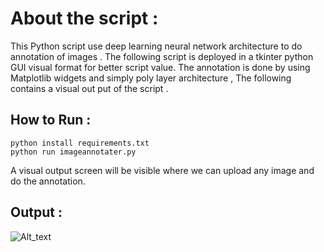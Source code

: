 # About the script : 

This Python script use deep learning neural network architecture to do annotation of images . The following script is deployed in a tkinter python GUI visual format for better script value. The annotation is done by using Matplotlib widgets and simply poly layer architecture , The following contains a visual out put of the script . 

## How to Run : 
```
python install requirements.txt
python run imageannotater.py
```
A visual output screen will be visible where we can upload any image and do the annotation.

## Output : 

![Alt_text](https://github.com/Anustup900/Automation-scripts/blob/main/ImageAnnotater/Assets/687474703a2f2f7777772e737a652e68752f7e6865726e6f2f726f626f746963732f4e657572616c4e6e6574496d616765416e6e6f7461746f7230312e706e67.png)
